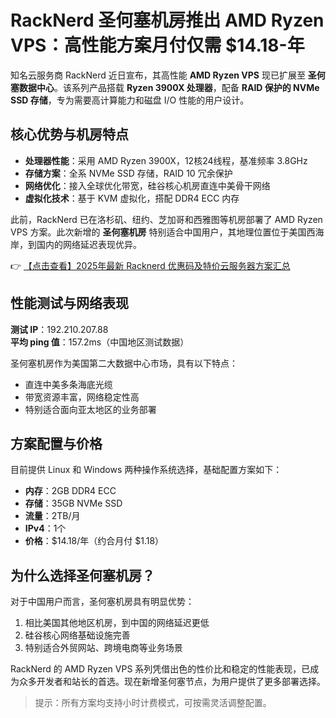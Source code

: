 # RackNerd 圣何塞机房推出 AMD Ryzen VPS：高性能方案月付仅需 $14.18-年

知名云服务商 RackNerd 近日宣布，其高性能 **AMD Ryzen VPS** 现已扩展至 **圣何塞数据中心**。该系列产品搭载 **Ryzen 3900X 处理器**，配备 **RAID 保护的 NVMe SSD 存储**，专为需要高计算能力和磁盘 I/O 性能的用户设计。

## 核心优势与机房特点

- **处理器性能**：采用 AMD Ryzen 3900X，12核24线程，基准频率 3.8GHz
- **存储方案**：全系 NVMe SSD 存储，RAID 10 冗余保护
- **网络优化**：接入全球优化带宽，硅谷核心机房直连中美骨干网络
- **虚拟化技术**：基于 KVM 虚拟化，搭配 DDR4 ECC 内存

此前，RackNerd 已在洛杉矶、纽约、芝加哥和西雅图等机房部署了 AMD Ryzen VPS 方案。此次新增的 **圣何塞机房** 特别适合中国用户，其地理位置位于美国西海岸，到国内的网络延迟表现优异。

👉 [【点击查看】2025年最新 Racknerd 优惠码及特价云服务器方案汇总](https://bit.ly/Rack_Nerd)

## 性能测试与网络表现

**测试 IP**：192.210.207.88  
**平均 ping 值**：157.2ms（中国地区测试数据）

圣何塞机房作为美国第二大数据中心市场，具有以下特点：
- 直连中美多条海底光缆
- 带宽资源丰富，网络稳定性高
- 特别适合面向亚太地区的业务部署

## 方案配置与价格

目前提供 Linux 和 Windows 两种操作系统选择，基础配置方案如下：

- **内存**：2GB DDR4 ECC
- **存储**：35GB NVMe SSD
- **流量**：2TB/月
- **IPv4**：1个
- **价格**：$14.18/年（约合月付 $1.18）

## 为什么选择圣何塞机房？

对于中国用户而言，圣何塞机房具有明显优势：
1. 相比美国其他地区机房，到中国的网络延迟更低
2. 硅谷核心网络基础设施完善
3. 特别适合外贸网站、跨境电商等业务场景

RackNerd 的 AMD Ryzen VPS 系列凭借出色的性价比和稳定的性能表现，已成为众多开发者和站长的首选。现在新增圣何塞节点，为用户提供了更多部署选择。

> 提示：所有方案均支持小时计费模式，可按需灵活调整配置。
